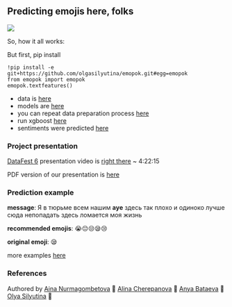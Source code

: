 ## Predicting emojis here, folks

![](https://i.kym-cdn.com/photos/images/original/001/274/468/20b.gif)

So, how it all works:

But first, pip install

```
!pip install -e git+https://github.com/olgasilyutina/emopok.git#egg=emopok
from emopok import emopok
emopok.textfeatures()
```

* data is [here](https://yadi.sk/d/FLR32upzfkfj6Q)
* models are [here](https://yadi.sk/d/QgbkYBHiwkB6-A)
* you can repeat data preparation process [here](https://github.com/olgasilyutina/emopok/blob/master/emopok_data_pipeline.ipynb)
* run xgboost [here](https://github.com/olgasilyutina/emopok/blob/master/emopok_xgboost.ipynb)
* sentiments were predicted [here](https://github.com/olgasilyutina/socialsent3/blob/master/example.ipynb)

### Project presentation

[DataFest 6](https://datafest.ru/) presentation video is [right there](https://youtu.be/tpuKgWVrbMU) ~ 4:22:15

PDF version of our presentation is [here](https://docviewer.yandex.ru/view/117475574/?*=oRKHkvpDrceUZJ9joodlkRcQ1gR7InVybCI6InlhLWRpc2stcHVibGljOi8vNzl6WUNQS1BlcFJrN09oZThGWEZtVWd0cEFBYWp6R2hzbk5yZHZwRXRHMVE5cjBBWUd6SFBuWEpRd1ZTTmNNSnEvSjZicG1SeU9Kb25UM1ZvWG5EYWc9PSIsInRpdGxlIjoiemF2dHJhX2RhdGFmZXN0X2Vtb3BvayAoMykgKDEpLnBkZiIsInVpZCI6IjExNzQ3NTU3NCIsInl1IjoiMjU1NDQwOTE1MzM1NzQ3MTciLCJub2lmcmFtZSI6ZmFsc2UsInRzIjoxNTU3NjQ5NTA1MTQxfQ%3D%3D)

### Prediction example

**message**: Я в тюрьме всем нашим **ауе** здесь так плохо и одиноко лучше сюда непопадать здесь ломается моя жизнь 

**recommended emojis**: 😭😔😒😪😢

**original emoji**: 😪

more examples [here](http://htmlpreview.github.io/?https://github.com/olgasilyutina/emopok/blob/master/example_predictions.html)

### References

Authored by [Aina Nurmagombetova](https://github.com/anurma) 🤙 [Alina Cherepanova](https://github.com/alinacherepanova) 🙋 [Anya Bataeva](https://github.com/fyzbt/) 🤯 [Olya Silyutina](https://github.com/olgasilyutina) 🤔


